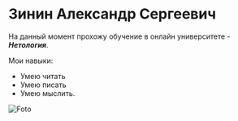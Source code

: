 # Зинин Александр Сергеевич

На данный момент прохожу обучение в онлайн университете - ***Нетология***.

Мои навыки:
* Умею читать
* Умею писать
* Умею мыслить.

![Foto](https://sun9-40.userapi.com/s/v1/ig1/eAnTPbymWriq4kVkeSWBcfXmQRC7w8sKZJ5Tw7Ly1Z9ghxeOQQuH53y6NreMYm7M1dRRBgc6.jpg?size=1280x1280&quality=96&type=album)